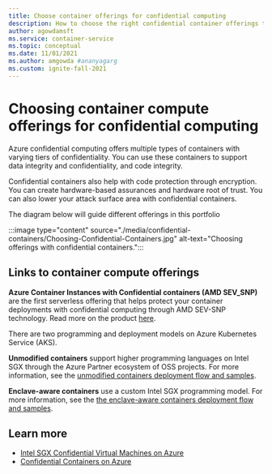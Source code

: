 ```yaml
---
title: Choose container offerings for confidential computing
description: How to choose the right confidential container offerings to meet your security, isolation and developer needs.
author: agowdamsft
ms.service: container-service
ms.topic: conceptual
ms.date: 11/01/2021
ms.author: amgowda #ananyagarg
ms.custom: ignite-fall-2021
---
```


# Choosing container compute offerings for confidential computing

Azure confidential computing offers multiple types of containers with varying tiers of confidentiality. You can use these containers to support data integrity and confidentiality, and code integrity.

Confidential containers also help with code protection through encryption. You can create hardware-based assurances and hardware root of trust. You can also lower your attack surface area with confidential containers.

The diagram below will guide different offerings in this portfolio

:::image type="content" source="./media/confidential-containers/Choosing-Confidential-Containers.jpg" alt-text="Choosing offerings with confidential containers.":::


## Links to container compute offerings

**Azure Container Instances with Confidential containers (AMD SEV_SNP)** are the first serverless offering that helps protect your container deployments with confidential computing through AMD SEV-SNP technology. Read more on the product [here](https://aka.ms/ccacipreview).


There are two programming and deployment models on Azure Kubernetes Service (AKS). 
<!-- You can deploy containers with confidential application enclaves. This method of container deployments has the strongest security and compute isolation, with a lower Trusted Computing Base (TCB). Confidential containers based on Intel Software Guard Extensions (SGX) that run in the hardware-based Trusted Execution Environment (TEE) are available. These containers support lifting and shifting your existing container apps. Another option is to allow building custom apps with enclave awareness. -->

**Unmodified containers** support higher programming languages on Intel SGX through the Azure Partner ecosystem of OSS projects. For more information, see the [unmodified containers deployment flow and samples](./confidential-containers.md).

**Enclave-aware containers** use a custom Intel SGX programming model. For more information, see the [the enclave-aware containers deployment flow and samples](./enclave-aware-containers.md). 

<!-- ![Diagram of enclave confidential containers with Intel SGX, showing isolation and security boundaries.](./media/confidential-containers/confidential-container-intel-sgx.png) -->

## Learn more

- [Intel SGX Confidential Virtual Machines on Azure](./virtual-machine-solutions-sgx.md)
- [Confidential Containers on Azure](./confidential-containers.md)
